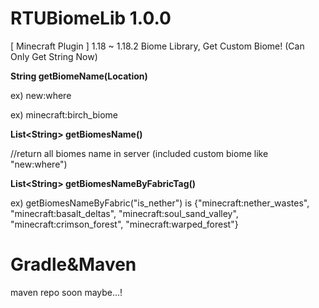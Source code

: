 # RTUBiomeLib 1.0.0
[ Minecraft Plugin ] 1.18 ~ 1.18.2 Biome Library, Get Custom Biome!
(Can Only Get String Now)


**String getBiomeName(Location)**

ex) new:where

ex) minecraft:birch_biome


**List<String<String>> getBiomesName()**

//return all biomes name in server (included custom biome like "new:where")


**List<String<String>> getBiomesNameByFabricTag()**

ex) getBiomesNameByFabric("is_nether")  is  {"minecraft:nether_wastes", "minecraft:basalt_deltas", "minecraft:soul_sand_valley", "minecraft:crimson_forest", "minecraft:warped_forest"}

# Gradle&Maven
maven repo soon maybe...!
